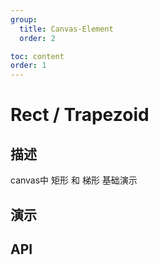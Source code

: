 ```yaml
---
group:
  title: Canvas-Element
  order: 2

toc: content
order: 1
---
```



# Rect / Trapezoid

## 描述
canvas中 矩形 和 梯形 基础演示

## 演示
  <code src="./demo/rectDemo"></code>

## API